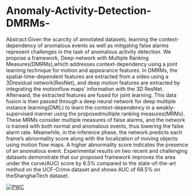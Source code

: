 # Anomaly-Activity-Detection-DMRMs-


Abstract:Given the scarcity of annotated datasets, learning the context-dependency of anomalous events as well as mitigating false alarms represent challenges in the task of anomalous activity detection.  We propose a framework, Deep-network with Multiple Ranking Measures(DMRMs),which addresses context-dependency using a joint learning technique for motion and appearance features.  In DMRMs, the spatial-time-dependent features are extracted from a video using a 3Dresidual  network(ResNet),  and  deep  motion  features  are  extracted  by  integrating  the  motionflow maps’ information with the 3D ResNet. Afterward, the extracted features are fused for joint learning. This data fusion is then passed through a deep neural network for deep multiple instance learning(DMIL) to learn the context-dependency in a weakly-supervised manner using the proposedmultiple ranking measures(MRMs). These MRMs consider multiple measures of false alarms, and the network is trained with both normal and anomalous events, thus lowering the false alarm rate. Meanwhile, in the inference phase, the network predicts each frame’s abnormality score along with the localization of moving objects using motion flow maps. A higher abnormality score indicates the presence of an anomalous event. Experimental results on two recent and challenging datasets demonstrate that our proposed framework improves the area under the curve(AUC) score by 6.5% compared to the state-of-the-art method on the UCF-Crime dataset and shows AUC of 68.5% on theShanghaiTech dataset.


[![PWC](https://img.shields.io/endpoint.svg?url=https://paperswithcode.com/badge/anomalous-event-recognition-in-videos-based/anomaly-detection-in-surveillance-videos-on)](https://paperswithcode.com/sota/anomaly-detection-in-surveillance-videos-on?p=anomalous-event-recognition-in-videos-based)
